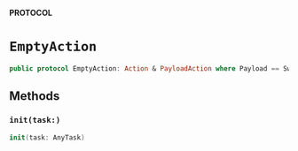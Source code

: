 **PROTOCOL**

# `EmptyAction`

```swift
public protocol EmptyAction: Action & PayloadAction where Payload == Swift.Never
```

## Methods
### `init(task:)`

```swift
init(task: AnyTask)
```
